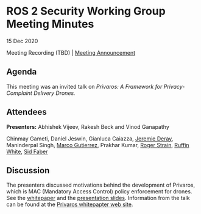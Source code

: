 # ROS 2 Security Working Group Meeting Minutes
15 Dec 2020

Meeting Recording (TBD) | [Meeting Announcement](https://discourse.ros.org/t/ros-security-wg-breakout-meeting-invited-talk-on-privaros/17848)

## Agenda

This meeting was an invited talk on _Privaros: A Framework for Privacy-Complaint Delivery Drones._

## Attendees

**Presenters:** Abhishek Vijeev, Rakesh Beck and Vinod Ganapathy

Chinmay Gameti,
Daniel Jeswin,
Gianluca Caiazza,
[Jeremie Deray](https://github.com/artivis),
Maninderpal Singh,
[Marco Gutierrez](https://github.com/marcoag),
Prakhar Kumar,
[Roger Strain](https://github.com/roger-strain),
[Ruffin White](https://github.com/ruffsl),
[Sid Faber](https://github.com/sidfaber)

## Discussion

The presenters discussed motivations behind the development of Privaros, which is MAC (Mandatory Access Control) policy enforcement for drones. See the [whitepaper](ccs2020.pdf) and the [presentation slides](ccs2020_slides.pdf). Information from the talk can be found at the [Privaros whitepapter web site](https://www.csa.iisc.ac.in/~vg/papers/ccs2020/).
